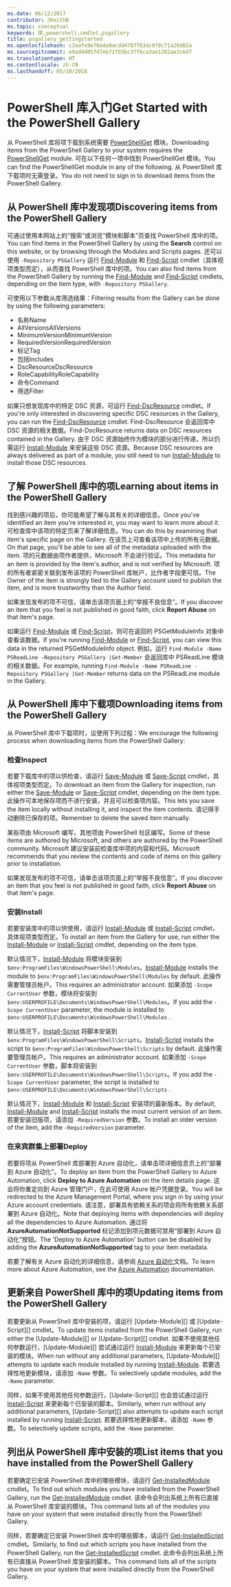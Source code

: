 ```yaml
---
ms.date: 06/12/2017
contributor: JKeithB
ms.topic: conceptual
keywords: 库,powershell,cmdlet,psgallery
title: psgallery_gettingstarted
ms.openlocfilehash: c3aafe9e76eda9acdd4787f63dc0f8c71a20d02a
ms.sourcegitcommit: e9ad4d85fd7eb72fb5bc37f6ca3ae1282ae3c6d7
ms.translationtype: HT
ms.contentlocale: zh-CN
ms.lasthandoff: 05/10/2018
---
```

# <a name="get-started-with-the-powershell-gallery"></a><span data-ttu-id="3a32c-103">PowerShell 库入门</span><span class="sxs-lookup"><span data-stu-id="3a32c-103">Get Started with the PowerShell Gallery</span></span>

<span data-ttu-id="3a32c-104">从 PowerShell 库将项下载到系统需要 [PowerShellGet](/powershell/module/powershellget) 模块。</span><span class="sxs-lookup"><span data-stu-id="3a32c-104">Downloading items from the PowerShell Gallery to your system requires the [PowerShellGet](/powershell/module/powershellget) module.</span></span> <span data-ttu-id="3a32c-105">可在以下任何一项中找到 PowerShellGet 模块。</span><span class="sxs-lookup"><span data-stu-id="3a32c-105">You can find the PowerShellGet module in any of the following.</span></span> <span data-ttu-id="3a32c-106">从 PowerShell 库下载项时无需登录。</span><span class="sxs-lookup"><span data-stu-id="3a32c-106">You do not need to sign in to download items from the PowerShell Gallery.</span></span>

## <a name="discovering-items-from-the-powershell-gallery"></a><span data-ttu-id="3a32c-107">从 PowerShell 库中发现项</span><span class="sxs-lookup"><span data-stu-id="3a32c-107">Discovering items from the PowerShell Gallery</span></span>

<span data-ttu-id="3a32c-108">可通过使用本网站上的“搜索”或浏览“模块和脚本”页查找 PowerShell 库中的项。</span><span class="sxs-lookup"><span data-stu-id="3a32c-108">You can find items in the PowerShell Gallery by using the **Search** control on this website, or by browsing through the Modules and Scripts pages.</span></span> <span data-ttu-id="3a32c-109">还可以使用 `-Repository PSGallery` 运行 [Find-Module][] 和 [Find-Script][] cmdlet（具体视项类型而定），从而查找 PowerShell 库中的项。</span><span class="sxs-lookup"><span data-stu-id="3a32c-109">You can also find items from the PowerShell Gallery by running the [Find-Module][] and [Find-Script][] cmdlets, depending on the item type, with `-Repository PSGallery`.</span></span>

<span data-ttu-id="3a32c-110">可使用以下参数从库筛选结果：</span><span class="sxs-lookup"><span data-stu-id="3a32c-110">Filtering results from the Gallery can be done by using the following parameters:</span></span>

- <span data-ttu-id="3a32c-111">名称</span><span class="sxs-lookup"><span data-stu-id="3a32c-111">Name</span></span>
- <span data-ttu-id="3a32c-112">AllVersions</span><span class="sxs-lookup"><span data-stu-id="3a32c-112">AllVersions</span></span>
- <span data-ttu-id="3a32c-113">MinimumVersion</span><span class="sxs-lookup"><span data-stu-id="3a32c-113">MinimumVersion</span></span>
- <span data-ttu-id="3a32c-114">RequiredVersion</span><span class="sxs-lookup"><span data-stu-id="3a32c-114">RequiredVersion</span></span>
- <span data-ttu-id="3a32c-115">标记</span><span class="sxs-lookup"><span data-stu-id="3a32c-115">Tag</span></span>
- <span data-ttu-id="3a32c-116">包括</span><span class="sxs-lookup"><span data-stu-id="3a32c-116">Includes</span></span>
- <span data-ttu-id="3a32c-117">DscResource</span><span class="sxs-lookup"><span data-stu-id="3a32c-117">DscResource</span></span>
- <span data-ttu-id="3a32c-118">RoleCapability</span><span class="sxs-lookup"><span data-stu-id="3a32c-118">RoleCapability</span></span>
- <span data-ttu-id="3a32c-119">命令</span><span class="sxs-lookup"><span data-stu-id="3a32c-119">Command</span></span>
- <span data-ttu-id="3a32c-120">筛选</span><span class="sxs-lookup"><span data-stu-id="3a32c-120">Filter</span></span>

<span data-ttu-id="3a32c-121">如果只想发现库中的特定 DSC 资源，可运行 [Find-DscResource] cmdlet。</span><span class="sxs-lookup"><span data-stu-id="3a32c-121">If you're only interested in discovering specific DSC resources in the Gallery, you can run the [Find-DscResource] cmdlet.</span></span> <span data-ttu-id="3a32c-122">Find-DscResource 会返回库中 DSC 资源的相关数据。</span><span class="sxs-lookup"><span data-stu-id="3a32c-122">Find-DscResource returns data on DSC resources contained in the Gallery.</span></span>
<span data-ttu-id="3a32c-123">由于 DSC 资源始终作为模块的部分进行传递，所以仍需运行 [Install-Module][] 来安装这些 DSC 资源。</span><span class="sxs-lookup"><span data-stu-id="3a32c-123">Because DSC resources are always delivered as part of a module, you still need to run [Install-Module][] to install those DSC resources.</span></span>

## <a name="learning-about-items-in-the-powershell-gallery"></a><span data-ttu-id="3a32c-124">了解 PowerShell 库中的项</span><span class="sxs-lookup"><span data-stu-id="3a32c-124">Learning about items in the PowerShell Gallery</span></span>

<span data-ttu-id="3a32c-125">找到感兴趣的项后，你可能希望了解与其有关的详细信息。</span><span class="sxs-lookup"><span data-stu-id="3a32c-125">Once you've identified an item you're interested in, you may want to learn more about it.</span></span> <span data-ttu-id="3a32c-126">可检查库中该项的特定页来了解详细信息。</span><span class="sxs-lookup"><span data-stu-id="3a32c-126">You can do this by examining that item's specific page on the Gallery.</span></span> <span data-ttu-id="3a32c-127">在该页上可查看该项中上传的所有元数据。</span><span class="sxs-lookup"><span data-stu-id="3a32c-127">On that page, you'll be able to see all of the metadata uploaded with the item.</span></span> <span data-ttu-id="3a32c-128">项的元数据由项作者提供，Microsoft 不会进行验证。</span><span class="sxs-lookup"><span data-stu-id="3a32c-128">This metadata for an item is provided by the item's author, and is not verified by Microsoft.</span></span> <span data-ttu-id="3a32c-129">项的所有者紧密关联到发布该项的 PowerShell 库帐户，比作者字段更可信。</span><span class="sxs-lookup"><span data-stu-id="3a32c-129">The Owner of the item is strongly tied to the Gallery account used to publish the item, and is more trustworthy than the Author field.</span></span>

<span data-ttu-id="3a32c-130">如果发现发布的项不可信，请单击该项页面上的“举报不良信息”。</span><span class="sxs-lookup"><span data-stu-id="3a32c-130">If you discover an item that you feel is not published in good faith, click **Report Abuse** on that item's page.</span></span>

<span data-ttu-id="3a32c-131">如果运行 [Find-Module][] 或 [Find-Script][]，则可在返回的 PSGetModuleInfo 对象中查看该数据。</span><span class="sxs-lookup"><span data-stu-id="3a32c-131">If you're running [Find-Module][] or [Find-Script][], you can view this data in the returned PSGetModuleInfo object.</span></span> <span data-ttu-id="3a32c-132">例如，运行 `Find-Module -Name PSReadLine -Repository PSGallery |Get-Member` 会返回库中 PSReadLine 模块的相关数据。</span><span class="sxs-lookup"><span data-stu-id="3a32c-132">For example, running `Find-Module -Name PSReadLine -Repository PSGallery |Get-Member` returns data on the PSReadLine module in the Gallery.</span></span>

## <a name="downloading-items-from-the-powershell-gallery"></a><span data-ttu-id="3a32c-133">从 PowerShell 库中下载项</span><span class="sxs-lookup"><span data-stu-id="3a32c-133">Downloading items from the PowerShell Gallery</span></span>

<span data-ttu-id="3a32c-134">从 PowerShell 库中下载项时，议使用下列过程：</span><span class="sxs-lookup"><span data-stu-id="3a32c-134">We encourage the following process when downloading items from the PowerShell Gallery:</span></span>

### <a name="inspect"></a><span data-ttu-id="3a32c-135">检查</span><span class="sxs-lookup"><span data-stu-id="3a32c-135">Inspect</span></span>

<span data-ttu-id="3a32c-136">若要下载库中的项以供检查，请运行 [Save-Module][] 或 [Save-Script][] cmdlet，具体视项类型而定。</span><span class="sxs-lookup"><span data-stu-id="3a32c-136">To download an item from the Gallery for inspection, run either the [Save-Module][] or [Save-Script][] cmdlet, depending on the item type.</span></span> <span data-ttu-id="3a32c-137">此操作可本地保存项而不进行安装，并且可以检查项内容。</span><span class="sxs-lookup"><span data-stu-id="3a32c-137">This lets you save the item locally without installing it, and inspect the item contents.</span></span> <span data-ttu-id="3a32c-138">请记得手动删除已保存的项。</span><span class="sxs-lookup"><span data-stu-id="3a32c-138">Remember to delete the saved item manually.</span></span>

<span data-ttu-id="3a32c-139">某些项由 Microsoft 编写，其他项由 PowerShell 社区编写。</span><span class="sxs-lookup"><span data-stu-id="3a32c-139">Some of these items are authored by Microsoft, and others are authored by the PowerShell community.</span></span>
<span data-ttu-id="3a32c-140">Microsoft 建议安装前检查库中项的内容和代码。</span><span class="sxs-lookup"><span data-stu-id="3a32c-140">Microsoft recommends that you review the contents and code of items on this gallery prior to installation.</span></span>

<span data-ttu-id="3a32c-141">如果发现发布的项不可信，请单击该项页面上的“举报不良信息”。</span><span class="sxs-lookup"><span data-stu-id="3a32c-141">If you discover an item that you feel is not published in good faith, click **Report Abuse** on that item's page.</span></span>

### <a name="install"></a><span data-ttu-id="3a32c-142">安装</span><span class="sxs-lookup"><span data-stu-id="3a32c-142">Install</span></span>

<span data-ttu-id="3a32c-143">若要安装库中的项以供使用，请运行 [Install-Module][] 或 [Install-Script][] cmdlet，具体视项类型而定。</span><span class="sxs-lookup"><span data-stu-id="3a32c-143">To install an item from the Gallery for use, run either the [Install-Module][] or [Install-Script][] cmdlet, depending on the item type.</span></span>

<span data-ttu-id="3a32c-144">默认情况下，[Install-Module][] 将模块安装到 `$env:ProgramFiles\WindowsPowerShell\Modules`。</span><span class="sxs-lookup"><span data-stu-id="3a32c-144">[Install-Module][] installs the module to `$env:ProgramFiles\WindowsPowerShell\Modules` by default.</span></span>
<span data-ttu-id="3a32c-145">此操作需要管理员帐户。</span><span class="sxs-lookup"><span data-stu-id="3a32c-145">This requires an administrator account.</span></span> <span data-ttu-id="3a32c-146">如果添加 `-Scope CurrentUser` 参数，模块将安装到 `$env:USERPROFILE\Documents\WindowsPowerShell\Modules`。</span><span class="sxs-lookup"><span data-stu-id="3a32c-146">If you add the `-Scope CurrentUser` parameter, the module is installed to `$env:USERPROFILE\Documents\WindowsPowerShell\Modules` .</span></span>

<span data-ttu-id="3a32c-147">默认情况下，[Install-Script][] 将脚本安装到 `$env:ProgramFiles\WindowsPowerShell\Scripts`。</span><span class="sxs-lookup"><span data-stu-id="3a32c-147">[Install-Script][] installs the script to `$env:ProgramFiles\WindowsPowerShell\Scripts` by default.</span></span>
<span data-ttu-id="3a32c-148">此操作需要管理员帐户。</span><span class="sxs-lookup"><span data-stu-id="3a32c-148">This requires an administrator account.</span></span> <span data-ttu-id="3a32c-149">如果添加 `-Scope CurrentUser` 参数，脚本将安装到 `$env:USERPROFILE\Documents\WindowsPowerShell\Scripts`。</span><span class="sxs-lookup"><span data-stu-id="3a32c-149">If you add the `-Scope CurrentUser` parameter, the script is installed to `$env:USERPROFILE\Documents\WindowsPowerShell\Scripts` .</span></span>

<span data-ttu-id="3a32c-150">默认情况下，[Install-Module][] 和 [Install-Script][] 安装项的最新版本。</span><span class="sxs-lookup"><span data-stu-id="3a32c-150">By default, [Install-Module][] and [Install-Script][] installs the most current version of an item.</span></span>
<span data-ttu-id="3a32c-151">若要安装旧版项，请添加 `-RequiredVersion` 参数。</span><span class="sxs-lookup"><span data-stu-id="3a32c-151">To install an older version of the item, add the `-RequiredVersion` parameter.</span></span>

### <a name="deploy"></a><span data-ttu-id="3a32c-152">在来宾群集上部署</span><span class="sxs-lookup"><span data-stu-id="3a32c-152">Deploy</span></span>

<span data-ttu-id="3a32c-153">若要将项从 PowerShell 库部署到 Azure 自动化，请单击项详细信息页上的“部署到 Azure 自动化”。</span><span class="sxs-lookup"><span data-stu-id="3a32c-153">To deploy an item from the PowerShell Gallery to Azure Automation, click **Deploy to Azure Automation** on the item details page.</span></span> <span data-ttu-id="3a32c-154">这会将你重定向到 Azure 管理门户，在此可使用 Azure 帐户凭据登录。</span><span class="sxs-lookup"><span data-stu-id="3a32c-154">You will be redirected to the Azure Management Portal, where you sign in by using your Azure account credentials.</span></span> <span data-ttu-id="3a32c-155">请注意，部署具有依赖关系的项会将所有依赖关系部署到 Azure 自动化。</span><span class="sxs-lookup"><span data-stu-id="3a32c-155">Note that deploying items with dependencies will deploy all the dependencies to Azure Automation.</span></span> <span data-ttu-id="3a32c-156">通过将 **AzureAutomationNotSupported** 标记添加到项元数据可禁用“部署到 Azure 自动化”按钮。</span><span class="sxs-lookup"><span data-stu-id="3a32c-156">The 'Deploy to Azure Automation' button can be disabled by adding the **AzureAutomationNotSupported** tag to your item metadata.</span></span>

<span data-ttu-id="3a32c-157">若要了解有关 Azure 自动化的详细信息，请参阅 [Azure 自动化](/azure/automation)文档。</span><span class="sxs-lookup"><span data-stu-id="3a32c-157">To learn more about Azure Automation, see the [Azure Automation](/azure/automation) documentation.</span></span>

## <a name="updating-items-from-the-powershell-gallery"></a><span data-ttu-id="3a32c-158">更新来自 PowerShell 库中的项</span><span class="sxs-lookup"><span data-stu-id="3a32c-158">Updating items from the PowerShell Gallery</span></span>

<span data-ttu-id="3a32c-159">若要更新从 PowerShell 库中安装的项，请运行 [Update-Module][] 或 [Update-Script][] cmdlet。</span><span class="sxs-lookup"><span data-stu-id="3a32c-159">To update items installed from the PowerShell Gallery, run either the [Update-Module][] or [Update-Script][] cmdlet.</span></span> <span data-ttu-id="3a32c-160">如果不使用其他任何参数运行，[Update-Module][] 尝试通过运行 [Install-Module][] 来更新每个已安装的模块。</span><span class="sxs-lookup"><span data-stu-id="3a32c-160">When run without any additional parameters, [Update-Module][] attempts to update each module installed by running [Install-Module][].</span></span> <span data-ttu-id="3a32c-161">若要选择性地更新模块，请添加 `-Name` 参数。</span><span class="sxs-lookup"><span data-stu-id="3a32c-161">To selectively update modules, add the `-Name` parameter.</span></span>

<span data-ttu-id="3a32c-162">同样，如果不使用其他任何参数运行，[Update-Script][] 也会尝试通过运行 [Install-Script][] 来更新每个已安装的脚本。</span><span class="sxs-lookup"><span data-stu-id="3a32c-162">Similarly, when run without any additional parameters, [Update-Script][] also attempts to update each script installed by running [Install-Script][].</span></span> <span data-ttu-id="3a32c-163">若要选择性地更新脚本，请添加 `-Name` 参数。</span><span class="sxs-lookup"><span data-stu-id="3a32c-163">To selectively update scripts, add the `-Name` parameter.</span></span>

## <a name="list-items-that-you-have-installed-from-the-powershell-gallery"></a><span data-ttu-id="3a32c-164">列出从 PowerShell 库中安装的项</span><span class="sxs-lookup"><span data-stu-id="3a32c-164">List items that you have installed from the PowerShell Gallery</span></span>

<span data-ttu-id="3a32c-165">若要确定已安装 PowerShell 库中的哪些模块，请运行 [Get-InstalledModule][] cmdlet。</span><span class="sxs-lookup"><span data-stu-id="3a32c-165">To find out which modules you have installed from the PowerShell Gallery, run the [Get-InstalledModule][] cmdlet.</span></span> <span data-ttu-id="3a32c-166">该命令会列出系统上所有已直接从 PowerShell 库安装的模块。</span><span class="sxs-lookup"><span data-stu-id="3a32c-166">This command lists all of the modules you have on your system that were installed directly from the PowerShell Gallery.</span></span>

<span data-ttu-id="3a32c-167">同样，若要确定已安装 PowerShell 库中的哪些脚本，请运行 [Get-InstalledScript][] cmdlet。</span><span class="sxs-lookup"><span data-stu-id="3a32c-167">Similarly, to find out which scripts you have installed from the PowerShell Gallery, run the [Get-InstalledScript][] cmdlet.</span></span> <span data-ttu-id="3a32c-168">此命令会列出系统上所有已直接从 PowerShell 库安装的脚本。</span><span class="sxs-lookup"><span data-stu-id="3a32c-168">This command lists all of the scripts you have on your system that were installed directly from the PowerShell Gallery.</span></span>

[Find-DscResource]: /powershell/module/powershellget/Find-DscResource
[Find-Module]: /powershell/module/powershellget/Find-Module
[Find-Script]: /powershell/module/powershellget/Find-Script
[Get-InstalledModule]: /powershell/module/powershellget/Get-InstalledModule
[Get-InstalledScript]: /powershell/module/powershellget/Get-InstalledScript
[Install-Module]: /powershell/module/powershellget/Install-Module
[Install-Script]: /powershell/module/powershellget/Install-Script
[Publish-Module]: /powershell/module/powershellget/Publish-Module
[Publish-Script]: /powershell/module/powershellget/Publish-Script
[Register-PSRepository]: /powershell/module/powershellget/Register-Repository
[Save-Module]: /powershell/module/powershellget/Save-Module
[Save-Script]: /powershell/module/powershellget/Save-Script